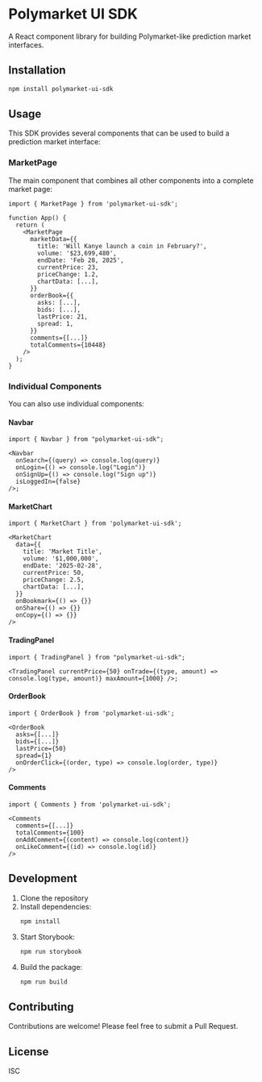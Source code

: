 # Polymarket UI SDK

A React component library for building Polymarket-like prediction market interfaces.

## Installation

```bash
npm install polymarket-ui-sdk
```

## Usage

This SDK provides several components that can be used to build a prediction market interface:

### MarketPage

The main component that combines all other components into a complete market page:

```tsx
import { MarketPage } from 'polymarket-ui-sdk';

function App() {
  return (
    <MarketPage
      marketData={{
        title: 'Will Kanye launch a coin in February?',
        volume: '$23,699,480',
        endDate: 'Feb 28, 2025',
        currentPrice: 23,
        priceChange: 1.2,
        chartData: [...],
      }}
      orderBook={{
        asks: [...],
        bids: [...],
        lastPrice: 21,
        spread: 1,
      }}
      comments={[...]}
      totalComments={10448}
    />
  );
}
```

### Individual Components

You can also use individual components:

#### Navbar

```tsx
import { Navbar } from "polymarket-ui-sdk";

<Navbar
  onSearch={(query) => console.log(query)}
  onLogin={() => console.log("Login")}
  onSignUp={() => console.log("Sign up")}
  isLoggedIn={false}
/>;
```

#### MarketChart

```tsx
import { MarketChart } from 'polymarket-ui-sdk';

<MarketChart
  data={{
    title: 'Market Title',
    volume: '$1,000,000',
    endDate: '2025-02-28',
    currentPrice: 50,
    priceChange: 2.5,
    chartData: [...],
  }}
  onBookmark={() => {}}
  onShare={() => {}}
  onCopy={() => {}}
/>
```

#### TradingPanel

```tsx
import { TradingPanel } from "polymarket-ui-sdk";

<TradingPanel currentPrice={50} onTrade={(type, amount) => console.log(type, amount)} maxAmount={1000} />;
```

#### OrderBook

```tsx
import { OrderBook } from 'polymarket-ui-sdk';

<OrderBook
  asks={[...]}
  bids={[...]}
  lastPrice={50}
  spread={1}
  onOrderClick={(order, type) => console.log(order, type)}
/>
```

#### Comments

```tsx
import { Comments } from 'polymarket-ui-sdk';

<Comments
  comments={[...]}
  totalComments={100}
  onAddComment={(content) => console.log(content)}
  onLikeComment={(id) => console.log(id)}
/>
```

## Development

1. Clone the repository
2. Install dependencies:
   ```bash
   npm install
   ```
3. Start Storybook:
   ```bash
   npm run storybook
   ```
4. Build the package:
   ```bash
   npm run build
   ```

## Contributing

Contributions are welcome! Please feel free to submit a Pull Request.

## License

ISC
